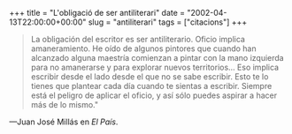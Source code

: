 +++
title = "L'obligació de ser antiliterari"
date = "2002-04-13T22:00:00+00:00"
slug = "antiliterari"
tags = ["citacions"]
+++

> La obligación del escritor es ser antiliterario. Oficio implica amaneramiento. He oído de algunos pintores que cuando han alcanzado alguna maestría comienzan a pintar con la mano izquierda para no amanerarse y para explorar nuevos territorios… Eso implica escribir desde el lado desde el que no se sabe escribir. Esto te lo tienes que plantear cada día cuando te sientas a escribir. Siempre está el peligro de aplicar el oficio, y así sólo puedes aspirar a hacer más de lo mismo."

—Juan José Millás en *El País*.